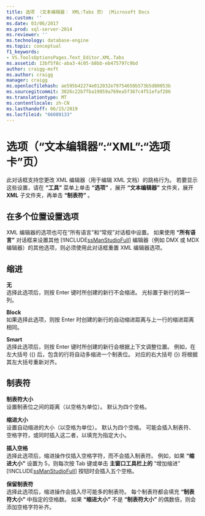 ```yaml
---
title: 选项 （文本编辑器： XML:Tabs 页） |Microsoft Docs
ms.custom: ''
ms.date: 03/06/2017
ms.prod: sql-server-2014
ms.reviewer: ''
ms.technology: database-engine
ms.topic: conceptual
f1_keywords:
- VS.ToolsOptionsPages.Text_Editor.XML.Tabs
ms.assetid: 13bf5f8c-aba3-4c05-b8bb-eb475797c9bd
author: craigg-msft
ms.author: craigg
manager: craigg
ms.openlocfilehash: ae595b42274e012032e79754650b573b5d80053b
ms.sourcegitcommit: 3026c22b7fba19059a769ea5f367c4f51efaf286
ms.translationtype: MT
ms.contentlocale: zh-CN
ms.lasthandoff: 06/15/2019
ms.locfileid: "66089133"
---
```

# <a name="options-text-editorxmltabs-page"></a>选项（“文本编辑器”:“XML”:“选项卡”页）
  此对话框支持您更改 XML 编辑器（用于编辑 XML 文档）的跳格行为。 若要显示这些设置，请在 **“工具”** 菜单上单击 **“选项”** ，展开 **“文本编辑器”** 文件夹，展开 **XML** 子文件夹，再单击 **“制表符”** 。  
  
## <a name="setting-options-in-multiple-locations"></a>在多个位置设置选项  
 XML 编辑器的选项也可在“所有语言”和“常规”对话框中设置。  如果使用 **“所有语言”** 对话框来设置其他 [!INCLUDE[ssManStudioFull](../includes/ssmanstudiofull-md.md)] 编辑器（例如 DMX 或 MDX 编辑器）的其他选项，则必须使用此对话框重置 XML 编辑器选项。  
  
## <a name="indenting"></a>缩进  
 **无**  
 选择此选项后，则按 Enter 键时所创建的新行不会缩进。 光标置于新行的第一列。  
  
 **Block**  
 如果选择此选项，则按 Enter 时创建的新行的自动缩进距离与上一行的缩进距离相同。  
  
 **Smart**  
 选择此选项后，则按 Enter 键时所创建的新行会根据上下文调整位置。 例如，在左大括号 ({) 后，包含的行将自动多缩进一个制表位。 对应的右大括号 (}) 将根据其左大括号重新对齐。  
  
## <a name="tabs"></a>制表符  
 **制表符大小**  
 设置制表位之间的距离（以空格为单位）。 默认为四个空格。  
  
 **缩进大小**  
 设置自动缩进的大小（以空格为单位）。 默认为四个空格。 可能会插入制表符、空格字符，或同时插入这二者，以填充为指定大小。  
  
 **插入空格**  
 选择此选项后，缩进操作仅插入空格字符，而不会插入制表符。 例如，如果 **“缩进大小”** 设置为 5，则每次按 Tab 键或单击 **主窗口工具栏上的** “增加缩进” [!INCLUDE[ssManStudioFull](../includes/ssmanstudiofull-md.md)] 按钮时会插入五个空格。  
  
 **保留制表符**  
 选择此选项后，缩进操作会插入尽可能多的制表符。 每个制表符都会填充 **“制表符大小”** 中指定的空格数。 如果 **“缩进大小”** 不是 **“制表符大小”** 的偶数倍，则会添加空格字符补齐。  
  
  
